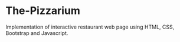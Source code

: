 # The-Pizzarium
Implementation of interactive restaurant web page using HTML, CSS, Bootstrap and Javascript.
